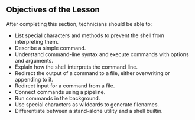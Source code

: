 
## Objectives of the Lesson

After completing this section, technicians should be able to:

- List special characters and methods to prevent the shell from interpreting them.
- Describe a simple command.
- Understand command-line syntax and execute commands with options and arguments.
- Explain how the shell interprets the command line.
- Redirect the output of a command to a file, either overwriting or appending to it.
- Redirect input for a command from a file.
- Connect commands using a pipeline.
- Run commands in the background.
- Use special characters as wildcards to generate filenames.
- Differentiate between a stand-alone utility and a shell builtin.

